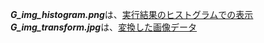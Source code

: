***G_img_histogram.png***は、<ins>実行結果のヒストグラムでの表示</ins><br>
***G_img_transform.jpg***は、<ins>変換した画像データ</ins>

